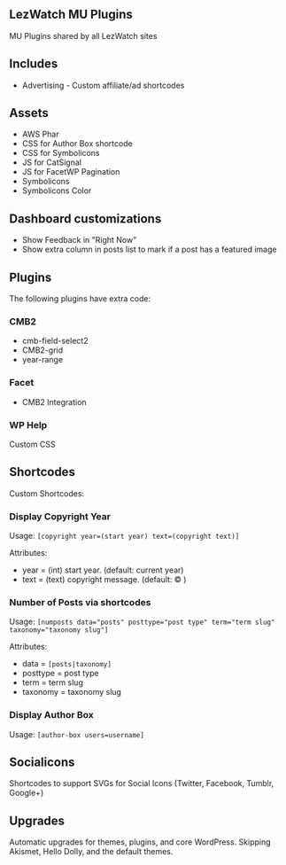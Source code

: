 ## LezWatch MU Plugins

MU Plugins shared by all LezWatch sites

## Includes

* Advertising - Custom affiliate/ad shortcodes

## Assets

* AWS Phar
* CSS for Author Box shortcode
* CSS for Symbolicons
* JS for CatSignal
* JS for FacetWP Pagination
* Symbolicons
* Symbolicons Color

## Dashboard customizations

* Show Feedback in "Right Now"
* Show extra column in posts list to mark if a post has a featured image

## Plugins

The following plugins have extra code:

### CMB2

* cmb-field-select2
* CMB2-grid
* year-range

### Facet

* CMB2 Integration

### WP Help

Custom CSS

## Shortcodes

Custom Shortcodes:

### Display Copyright Year

Usage: `[copyright year=(start year) text=(copyright text)]`

Attributes:

* year = (int) start year. (default: current year)
* text = (text) copyright message. (default: &copy; )

### Number of Posts via shortcodes

Usage: `[numposts data="posts" posttype="post type" term="term slug" taxonomy="taxonomy slug"]`

Attributes:
* data = `[posts|taxonomy]`
* posttype = post type
* term = term slug
* taxonomy = taxonomy slug

### Display Author Box

Usage: `[author-box users=username]`

## Socialicons

Shortcodes to support SVGs for Social Icons (Twitter, Facebook, Tumblr, Google+)

## Upgrades

Automatic upgrades for themes, plugins, and core WordPress. Skipping Akismet, Hello Dolly, and the default themes.